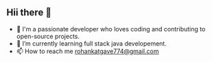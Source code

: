 ## Hii there 👋
* 👀 I'm a passionate developer who loves coding and contributing to open-source projects.
* 🌱 I’m currently learning full stack java developement.
* 📫 How to reach me rohankatgave774@gmail.com

